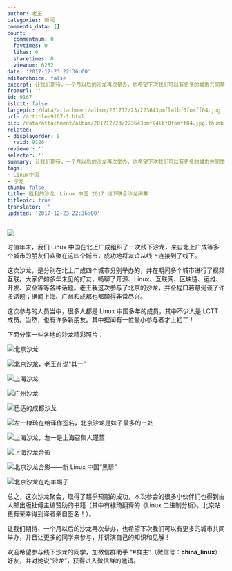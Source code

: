 ```yaml
---
author: 老王
categories: 新闻
comments_data: []
count:
  commentnum: 0
  favtimes: 0
  likes: 0
  sharetimes: 0
  viewnum: 6282
date: '2017-12-23 22:36:00'
editorchoice: false
excerpt: 让我们期待，一个月以后的沙龙再次举办，也希望下次我们可以有更多的城市共同举办，并且让更多的同学来参与，并讲演自己的知识和见解！
fromurl: ''
id: 9167
islctt: false
largepic: /data/attachment/album/201712/23/223643pmfl4lbf0fomff04.jpg
url: /article-9167-1.html
pic: /data/attachment/album/201712/23/223643pmfl4lbf0fomff04.jpg.thumb.jpg
related:
- displayorder: 0
  raid: 9126
reviewer: ''
selector: ''
summary: 让我们期待，一个月以后的沙龙再次举办，也希望下次我们可以有更多的城市共同举办，并且让更多的同学来参与，并讲演自己的知识和见解！
tags:
- Linux中国
- 沙龙
thumb: false
title: 胜利的沙龙！Linux 中国 2017 线下联合沙龙闭幕
titlepic: true
translator: ''
updated: '2017-12-23 22:36:00'
---
```


![](/data/attachment/album/201712/23/223643pmfl4lbf0fomff04.jpg)


时值年末，我们 Linux 中国在北上广成组织了一次线下沙龙，来自北上广成等多个城市的朋友们欢聚在这四个城市，成功地将友谊从线上连接到了线下。


这次沙龙，是分别在北上广成四个城市分别举办的，并在期间多个城市进行了视频互联。大家俨如多年未见的好友，畅聊了开源、Linux、互联网、区块链、运维、开发、安全等等各种话题。老王我这次参与了北京的沙龙，并全程口若悬河谈了许多话题；据闻上海、广州和成都也都聊得非常尽兴。


这次参与的人员当中，很多人都是 Linux 中国多年的成员，其中不少人是 LCTT 成员。当然，也有许多新朋友。其中据闻有一位最小参与者才上初二！


下面分享一些各地的沙龙精彩照片：


![北京沙龙](/data/attachment/album/201712/23/222750jsfd6dicta2f6ods.jpg)


![北京沙龙，老王在说“其一”](/data/attachment/album/201712/23/222750vanocnaanrf5o5ay.jpg)


![上海沙龙](/data/attachment/album/201712/23/222751jte1tkllw8uue9kl.jpg)


![广州沙龙](/data/attachment/album/201712/23/222752cenononr57e3y7nu.jpg)


![巴适的成都沙龙](/data/attachment/album/201712/23/222752ekpn7jav7pjpwskf.jpg)


![左一棣琦在给译作签名，北京沙龙是妹子最多的一处](/data/attachment/album/201712/23/222753btz9teoshvzipvo9.jpg)


![上海沙龙，左一是上海召集人瑾萱](/data/attachment/album/201712/23/222753w4965k9575a4jk7f.jpg)


![上海沙龙合影](/data/attachment/album/201712/23/222754kx2z7x3o2s072vcz.jpg)


![北京沙龙合影——新 Linux 中国“黑帮”](/data/attachment/album/201712/24/000418cs6d6nc12cze56oy.jpg)


![北京沙龙在吃羊蝎子](/data/attachment/album/201712/23/222755uihuq3jice7i78k4.jpg)


总之，这次沙龙聚会，取得了超乎预期的成功，本次参会的很多小伙伴们也得到由人邮出版社傅主编赞助的书籍（其中有棣琦翻译的《Linux 二进制分析》，北京站更有荣幸得到译者亲自签名！）。


让我们期待，一个月以后的沙龙再次举办，也希望下次我们可以有更多的城市共同举办，并且让更多的同学来参与，并讲演自己的知识和见解！


欢迎希望参与线下沙龙的同学，加微信群助手 “#群主”（微信号：**china\_linux**）好友，并对她说“沙龙”，获得进入微信群的邀请。